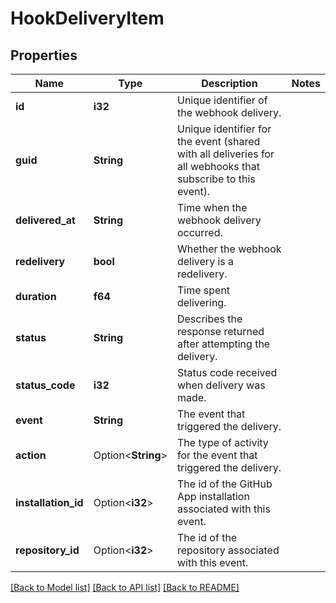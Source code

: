 # HookDeliveryItem

## Properties

Name | Type | Description | Notes
------------ | ------------- | ------------- | -------------
**id** | **i32** | Unique identifier of the webhook delivery. | 
**guid** | **String** | Unique identifier for the event (shared with all deliveries for all webhooks that subscribe to this event). | 
**delivered_at** | **String** | Time when the webhook delivery occurred. | 
**redelivery** | **bool** | Whether the webhook delivery is a redelivery. | 
**duration** | **f64** | Time spent delivering. | 
**status** | **String** | Describes the response returned after attempting the delivery. | 
**status_code** | **i32** | Status code received when delivery was made. | 
**event** | **String** | The event that triggered the delivery. | 
**action** | Option<**String**> | The type of activity for the event that triggered the delivery. | 
**installation_id** | Option<**i32**> | The id of the GitHub App installation associated with this event. | 
**repository_id** | Option<**i32**> | The id of the repository associated with this event. | 

[[Back to Model list]](../README.md#documentation-for-models) [[Back to API list]](../README.md#documentation-for-api-endpoints) [[Back to README]](../README.md)


